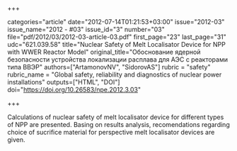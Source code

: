 +++

categories="article"
date="2012-07-14T01:21:53+03:00"
issue="2012-03"
issue_name="2012 - #03"
issue_id="3"
number="03"
file="pdf/2012/03/2012-03-article-03.pdf"
first_page="23"
last_page="31"
udc="621.039.58"
title="Nuclear Safety of Melt Localisator Device for NPP with WWER Reactor Model"
original_title="Обоснование ядерной безопасности устройства локализации расплава для АЭС с реакторами типа ВВЭР"
authors=["ArtamonovNV", "SidorovAS"]
rubric = "safety"
rubric_name = "Global safety, reliability and diagnostics of nuclear power installations"
outputs=["HTML", "DOI"]
doi="https://doi.org/10.26583/npe.2012.3.03"

+++

Calculations of nuclear safety of melt localisator device for different types of NPP are presented. Basing on results analysis, recomendations regarding choice of sucrifice material for perspective melt localisator devices are given.
